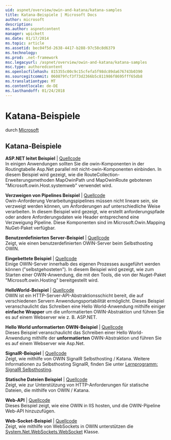 ```yaml
---
uid: aspnet/overview/owin-and-katana/katana-samples
title: Katana-Beispiele | Microsoft Docs
author: microsoft
description: 
ms.author: aspnetcontent
manager: wpickett
ms.date: 01/17/2014
ms.topic: article
ms.assetid: bec04f5d-2638-4417-b288-97c58c8d6379
ms.technology: 
ms.prod: .net-framework
msc.legacyurl: /aspnet/overview/owin-and-katana/katana-samples
msc.type: authoredcontent
ms.openlocfilehash: 815355c00c9c15cfefa5f98dc89da676743b0390
ms.sourcegitcommit: 060879fcf3f73d2366b5c811986f8695fff65db8
ms.translationtype: MT
ms.contentlocale: de-DE
ms.lasthandoff: 01/24/2018
---
```

<a name="katana-samples"></a>Katana-Beispiele
====================
durch [Microsoft](https://github.com/microsoft)

## <a name="katana-samples"></a>Katana-Beispiele

**ASP.NET leitet Beispiel** | [Quellcode](http://aspnet.codeplex.com/sourcecontrol/latest#Samples/Katana/AspNetRoutes/ReadMe.txt)  
In einigen Anwendungen sollten Sie die owin-Komponenten in der Routingtabelle Asp.Net parallel mit nicht-owin-Komponenten einbinden. In diesem Beispiel wird gezeigt, wie die RouteCollection-Erweiterungsmethoden MapOwinPath und MapOwinRoute gebotenen "Microsoft.owin.Host.systemweb" verwendet wird.

**Verzweigen von Pipelines Beispiel** | [Quellcode](http://aspnet.codeplex.com/sourcecontrol/latest#Samples/Katana/BranchingPipelines/ReadMe.txt)  
Owin-Anforderung Verarbeitungspipelines müssen nicht lineare sein, sie verzweigt werden können, um Anforderungen auf unterschiedliche Weise verarbeiten. In diesem Beispiel wird gezeigt, wie erstellt anforderungspfade oder andere Anforderungsdaten wie Header entsprechend eine Verzweigung Pipeline. Diese Komponenten sind im Microsoft.Owin.Mapping NuGet-Paket verfügbar.

**Benutzerdefinierten Server-Beispiel** | [Quellcode](http://aspnet.codeplex.com/sourcecontrol/latest#Samples/Katana/CustomServer/MyCustomServer/CustomServer.cs)   
Zeigt, wie einen benutzerdefinierten OWIN-Server beim Selbsthosting OWIN.

**Eingebettete Beispiel** | [Quellcode](http://aspnet.codeplex.com/sourcecontrol/latest#Samples/Katana/Embedded/ReadMe.txt)  
Einige OWIN-Server innerhalb des eigenen Prozesses ausgeführt werden können (&quot;selbstgehosteten&quot;). In diesem Beispiel wird gezeigt, wie zum Starten einer OWIN-Anwendung, die mit den Tools, die von der Nuget-Paket "Microsoft.owin.Hosting" bereitgestellt wird.

**HelloWorld-Beispiel** | [Quellcode](http://aspnet.codeplex.com/sourcecontrol/latest#Samples/Katana/HelloWorld/ReadMe.txt)  
OWIN ist ein HTTP-Server-API-Abstraktionsschicht bereit, die auf verschiedenen Servern Anwendungsportabilität ermöglicht. Dieses Beispiel veranschaulicht das Schreiben eine Hello World-Anwendung mithilfe einiger **einfache Wrapper** um die unformatierten OWIN-Abstraktion und führen Sie es auf einem Webserver wie z. B. ASP.NET.

**Hello World unformatierten OWIN-Beispiel** | [Quellcode](http://aspnet.codeplex.com/sourcecontrol/latest#Samples/Katana/HelloWorldRawOwin/ReadMe.txt)  
Dieses Beispiel veranschaulicht das Schreiben einer Hello World-Anwendung mithilfe der **unformatierten** OWIN-Abstraktion und führen Sie es auf einem Webserver wie Asp.Net.

**SignalR-Beispiel** | [Quellcode](http://aspnet.codeplex.com/sourcecontrol/latest#Samples/Katana/SignalR/Program.cs)  
Zeigt, wie mithilfe von OWIN SignalR Selbsthosting / Katana. Weitere Informationen zu Selbsthosting SignalR, finden Sie unter [Lernprogramm: SignalR Selbsthosting](../../../signalr/overview/deployment/tutorial-signalr-self-host.md).

**Statische Dateien Beispiel** | [Quellcode](http://aspnet.codeplex.com/sourcecontrol/latest#Samples/Katana/StaticFilesSample/Startup.cs)   
Zeigt, wie zur Unterstützung von HTTP-Anforderungen für statische Dateien, die mithilfe von OWIN / Katana.

**Web-API** | [Quellcode](http://aspnet.codeplex.com/sourcecontrol/latest#Samples/Katana/WebApi/ReadMe.txt)   
Dieses Beispiel zeigt, wie eine OWIN in IIS hosten, und die OWIN-Pipeline Web-API hinzuzufügen.

**Web-Socket-Beispiel** | [Quellcode](http://aspnet.codeplex.com/sourcecontrol/latest#Samples/Katana/WebSocketSample/WebSocketServer/Startup.cs)   
Zeigt, wie mithilfe von WebSockets in OWIN unterstützen die [System.Net.WebSockets.WebSocket](https://msdn.microsoft.com/library/system.net.websockets.websocket(v=vs.110).aspx) Klasse.
